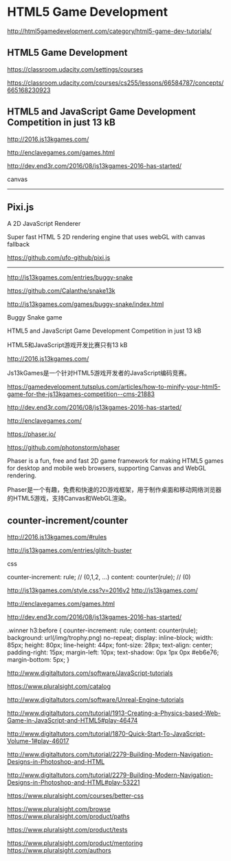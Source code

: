 # HTML5 Game Development 



http://html5gamedevelopment.com/category/html5-game-dev-tutorials/  


## HTML5 Game Development

https://classroom.udacity.com/settings/courses


https://classroom.udacity.com/courses/cs255/lessons/66584787/concepts/665168230923





## HTML5 and JavaScript Game Development Competition in just 13 kB


http://2016.js13kgames.com/






http://enclavegames.com/games.html

http://dev.end3r.com/2016/08/js13kgames-2016-has-started/





canvas

******************************************************************************

## Pixi.js

A 2D JavaScript Renderer

Super fast HTML 5 2D rendering engine that uses webGL with canvas fallback

https://github.com/ufo-github/pixi.js


******************************************************************************







http://js13kgames.com/entries/buggy-snake

https://github.com/Calanthe/snake13k

http://js13kgames.com/games/buggy-snake/index.html

Buggy Snake game


HTML5 and JavaScript Game Development Competition in just 13 kB

HTML5和JavaScript游戏开发比赛只有13 kB

http://2016.js13kgames.com/


Js13kGames是一个针对HTML5游戏开发者的JavaScript编码竞赛。

https://gamedevelopment.tutsplus.com/articles/how-to-minify-your-html5-game-for-the-js13kgames-competition--cms-21883

http://dev.end3r.com/2016/08/js13kgames-2016-has-started/

http://enclavegames.com/


https://phaser.io/


https://github.com/photonstorm/phaser

Phaser is a fun, free and fast 2D game framework for making HTML5 games for desktop and mobile web browsers, supporting Canvas and WebGL rendering.


Phaser是一个有趣，免费和快速的2D游戏框架，用于制作桌面和移动网络浏览器的HTML5游戏，支持Canvas和WebGL渲染。



## counter-increment/counter

http://2016.js13kgames.com/#rules

http://js13kgames.com/entries/glitch-buster


css

counter-increment: rule;
// (0,1,2, ...)
content: counter(rule); 
// (0)

http://js13kgames.com/style.css?v=2016v2
http://js13kgames.com/


http://enclavegames.com/games.html

http://dev.end3r.com/2016/08/js13kgames-2016-has-started/

.winner h3:before {
    counter-increment: rule;
    content: counter(rule);
    background: url(/img/trophy.png) no-repeat;
    display: inline-block;
    width: 85px;
    height: 80px;
    line-height: 44px;
    font-size: 28px;
    text-align: center;
    padding-right: 15px;
    margin-left: 10px;
    text-shadow: 0px 1px 0px #eb6e76;
    margin-bottom: 5px;
}








http://www.digitaltutors.com/software/JavaScript-tutorials


https://www.pluralsight.com/catalog



http://www.digitaltutors.com/software/Unreal-Engine-tutorials

http://www.digitaltutors.com/tutorial/1913-Creating-a-Physics-based-Web-Game-in-JavaScript-and-HTML5#play-46474


http://www.digitaltutors.com/tutorial/1870-Quick-Start-To-JavaScript-Volume-1#play-46017

http://www.digitaltutors.com/tutorial/2279-Building-Modern-Navigation-Designs-in-Photoshop-and-HTML

http://www.digitaltutors.com/tutorial/2279-Building-Modern-Navigation-Designs-in-Photoshop-and-HTML#play-53221



https://www.pluralsight.com/courses/better-css


https://www.pluralsight.com/browse
https://www.pluralsight.com/product/paths

https://www.pluralsight.com/product/tests

https://www.pluralsight.com/product/mentoring
https://www.pluralsight.com/authors




